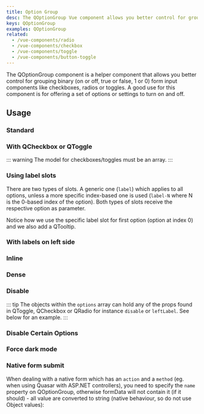 ```yaml
---
title: Option Group
desc: The QOptionGroup Vue component allows you better control for grouping binary form input components like checkboxes, radios or toggles.
keys: QOptionGroup
examples: QOptionGroup
related:
  - /vue-components/radio
  - /vue-components/checkbox
  - /vue-components/toggle
  - /vue-components/button-toggle
---
```


The QOptionGroup component is a helper component that allows you better control for grouping binary (on or off, true or false, 1 or 0) form input components like checkboxes, radios or toggles. A good use for this component is for offering a set of options or settings to turn on and off.

<doc-api file="QOptionGroup" />

## Usage

### Standard

<doc-example title="Standard" file="Standard" />

### With QCheckbox or QToggle

<doc-example title="With checkboxes" file="Checkbox" />

::: warning
The model for checkboxes/toggles must be an array.
:::

<doc-example title="With toggles" file="Toggle" />

### Using label slots <q-badge align="top" color="brand-primary" label="v2.2+" />

There are two types of slots. A generic one (`label`) which applies to all options, unless a more specific index-based one is used (`label-N` where N is the 0-based index of the option). Both types of slots receive the respective option as parameter.

Notice how we use the specific label slot for first option (option at index 0) and we also add a QTooltip.

<doc-example title="Label slots" file="LabelSlots" />

### With labels on left side

<doc-example title="With option labels on the left side" file="Label" />

### Inline

<doc-example title="Inline" file="Inline" />

### Dense

<doc-example title="Dense and inline" file="DenseInline" />

### Disable

<doc-example title="Disabled" file="Disable" />

::: tip
The objects within the `options` array can hold any of the props found in QToggle, QCheckbox or QRadio for instance `disable` or `leftLabel`. See below for an example.
:::

### Disable Certain Options

<doc-example title="Disable Certain Options" file="DisableCertainOptions" />

### Force dark mode

<doc-example title="Force dark mode" file="Dark" dark />

### Native form submit

When dealing with a native form which has an `action` and a `method` (eg. when using Quasar with ASP.NET controllers), you need to specify the `name` property on QOptionGroup, otherwise formData will not contain it (if it should) - all value are converted to string (native behaviour, so do not use Object values):

<doc-example title="Native form" file="NativeForm" />
